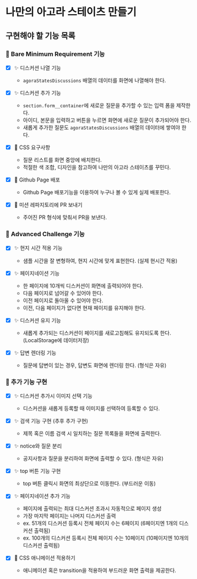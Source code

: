 # 나만의 아고라 스테이츠 만들기

## 구현해야 할 기능 목록

### 📌 Bare Minimum Requirement 기능

- [x] ✨ 디스커션 나열 기능

  - `agoraStatesDiscussions` 배열의 데이터를 화면에 나열해야 한다.

- [x] ✨ 디스커션 추가 기능

  - `section.form__container`에 새로운 질문을 추가할 수 있는 입력 폼을 제작한다.
  - 아이디, 본문을 입력하고 버튼을 누르면 화면에 새로운 질문이 추가되어야 한다.
  - 새롭게 추가한 질문도 `agoraStatesDiscussions` 배열의 데이터에 쌓여야 한다.

- [x] 🎨 CSS 요구사항

  - 질문 리스트를 화면 중앙에 배치한다.
  - 적절한 색 조합, 디자인을 참고하여 나만의 아고라 스테이츠를 꾸민다.

- [x] 🚀 Github Page 배포

  - Github Page 배포기능을 이용하여 누구나 볼 수 있게 실제 배포한다.

- [x] 🚀 미션 레파지토리에 PR 보내기
  - 주어진 PR 형식에 맞춰서 PR을 보낸다.

### 📌 Advanced Challenge 기능

- [x] ✨ 현지 시간 적용 기능

  - 샘플 시간을 잘 변형하여, 현지 시간에 맞게 표현한다. (실제 현시간 적용)

- [x] ✨ 페이지네이션 기능

  - 한 페이지에 10개씩 디스커션이 화면에 출력되어야 한다.
  - 다음 페이지로 넘어갈 수 있어야 한다.
  - 이전 페이지로 돌아올 수 있어야 한다.
  - 이전, 다음 페이지가 없다면 현재 페이지를 유지해야 한다.

- [x] ✨ 디스커션 유지 기능

  - 새롭게 추가되는 디스커션이 페이지를 새로고침해도 유지되도록 한다. (LocalStorage에 데이터저장)

- [x] ✨ 답변 렌더링 기능
  - 질문에 답변이 있는 경우, 답변도 화면에 렌더링 한다. (형식은 자유)

### 📌 추가 기능 구현

- [x] ✨ 디스커션 추가시 이미지 선택 기능

  - 디스커션을 새롭게 등록할 때 이미지를 선택하여 등록할 수 있다.

- [x] ✨ 검색 기능 구현 (추후 추가 구현)

  - 제목 혹은 이름 검색 시 일치하는 질문 목록들을 화면에 출력한다.

- [x] ✨ notice와 질문 분리

  - 공지사항과 질문을 분리하여 화면에 출력할 수 있다. (형식은 자유)

- [x] ✨ top 버튼 기능 구현

  - top 버튼 클릭시 화면의 최상단으로 이동한다. (부드러운 이동)

- [x] ✨ 페이지네이션 추가 기능

  - 페이지에 출력되는 최대 디스커션 초과시 자동적으로 페이지 생성
  - 가장 마지막 페이지는 나머지 디스커션 출력
  - ex. 51개의 디스커션 등록시 전체 페이지 수는 6페이지 (6페이지엔 1개의 디스커션 출력됨)
  - ex. 100개의 디스커션 등록시 전체 페이지 수는 10페이지 (10페이지엔 10개의 디스커션 출력됨)

- [x] 🎨 CSS 애니메이션 적용하기
  - 애니메이션 혹은 transition을 적용하여 부드러운 화면 출력을 제공한다.
